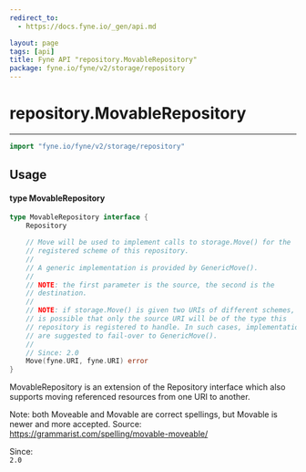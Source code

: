 ```yaml
---
redirect_to:
  - https://docs.fyne.io/_gen/api.md

layout: page
tags: [api]
title: Fyne API "repository.MovableRepository"
package: fyne.io/fyne/v2/storage/repository
---
```

# repository.MovableRepository
---
```go
import "fyne.io/fyne/v2/storage/repository"
```

## Usage

#### type MovableRepository

```go
type MovableRepository interface {
	Repository

	// Move will be used to implement calls to storage.Move() for the
	// registered scheme of this repository.
	//
	// A generic implementation is provided by GenericMove().
	//
	// NOTE: the first parameter is the source, the second is the
	// destination.
	//
	// NOTE: if storage.Move() is given two URIs of different schemes, it
	// is possible that only the source URI will be of the type this
	// repository is registered to handle. In such cases, implementations
	// are suggested to fail-over to GenericMove().
	//
	// Since: 2.0
	Move(fyne.URI, fyne.URI) error
}
```

MovableRepository is an extension of the Repository interface which also supports moving referenced resources from one URI to another.

Note: both Moveable and Movable are correct spellings, but Movable is newer and more accepted. Source: https://grammarist.com/spelling/movable-moveable/


<div class="since">Since: <code>
2.0</code></div>
